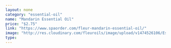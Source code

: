 ```yaml
---
layout: none
category: "essential-oil"
name: "Mandarin Essential Oil"
price: "$2.75"
link: "https://www.spaorder.com/fleur-mandarin-essential-oil/"
image: "http://res.cloudinary.com/fleuroils/image/upload/v1474526106/Essential%20Oil/mandarin.jpg"
type: 
---
```


